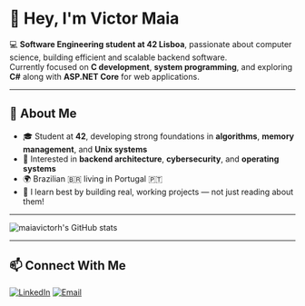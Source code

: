 # 👋 Hey, I'm Victor Maia

💻 **Software Engineering student at 42 Lisboa**, passionate about computer science, building efficient and scalable backend software.  
Currently focused on **C development**, **system programming**, and exploring **C#** along with **ASP.NET Core** for web applications.

---

## 🚀 About Me

- 🎓 Student at **42**, developing strong foundations in **algorithms**, **memory management**, and **Unix systems**
- 🧠 Interested in **backend architecture**, **cybersecurity**, and **operating systems**
- 🌍 Brazilian 🇧🇷 living in Portugal 🇵🇹  
- 🧩 I learn best by building real, working projects — not just reading about them!

---

<div align="left">

![maiavictorh's GitHub stats](https://github-readme-stats.vercel.app/api?username=maiavictorh&show_icons=true&theme=tokyonight&hide_border=true)

</div>

---
## 📫 Connect With Me

[![LinkedIn](https://img.shields.io/badge/LinkedIn-0A66C2?style=for-the-badge&logo=linkedin&logoColor=white)](https://www.linkedin.com/in/victor-maia-599498325/)
[![Email](https://img.shields.io/badge/Email-red?style=for-the-badge&logo=gmail&logoColor=white)](mailto:maiavictorh@gmail.com)
